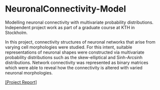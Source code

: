 # NeuronalConnectivity-Model
Modelling neuronal connectivity with multivariate probability distributions. Independent project work as part of a graduate course at KTH in Stockholm.

In this project, connectivity structures of neuronal networks that arise from varying cell morphologies were studied. For this intent, suitable representations of neuronal shapes were constructed via multivariate probability distributions such as the skew-elliptical and Sinh-Arcsinh distributions. Network connectivity was represented as binary matrices which were able to reveal how the connectivity is altered with varied neuronal morphologies.

[[Project Report]](https://github.com/ShriyaBhatija/NeuronalConnectivity-Model/blob/main/Report.pdf)
